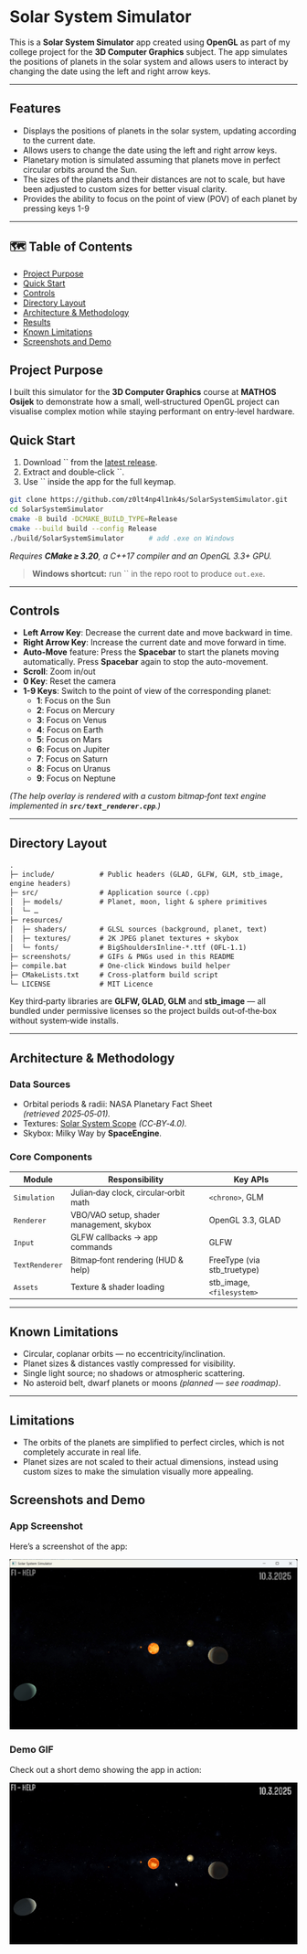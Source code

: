 # Solar System Simulator

This is a **Solar System Simulator** app created using **OpenGL** as part of my college project for the **3D Computer Graphics** subject. The app simulates the positions of planets in the solar system and allows users to interact by changing the date using the left and right arrow keys.

---

## Features

- Displays the positions of planets in the solar system, updating according to the current date.
- Allows users to change the date using the left and right arrow keys.
- Planetary motion is simulated assuming that planets move in perfect circular orbits around the Sun.
- The sizes of the planets and their distances are not to scale, but have been adjusted to custom sizes for better visual clarity.
- Provides the ability to focus on the point of view (POV) of each planet by pressing keys 1-9

---

## 🗺️ Table of Contents

- [Project Purpose](#project-purpose)
- [Quick Start](#quick-start)
- [Controls](#controls)
- [Directory Layout](#directory-layout)
- [Architecture & Methodology](#architecture--methodology)
- [Results](#results)
- [Known Limitations](#known-limitations)
- [Screenshots and Demo](#screenshots-and-demo)

## Project Purpose

I built this simulator for the **3D Computer Graphics** course at **MATHOS Osijek** to demonstrate how a small, well‑structured OpenGL project can visualise complex motion while staying performant on entry‑level hardware.

## Quick Start

1. Download `` from the [latest release](https://github.com/z0lt4np4l1nk4s/SolarSystemSimulator/releases).
2. Extract and double‑click ``.
3. Use `` inside the app for the full keymap.

```bash
git clone https://github.com/z0lt4np4l1nk4s/SolarSystemSimulator.git
cd SolarSystemSimulator
cmake -B build -DCMAKE_BUILD_TYPE=Release
cmake --build build --config Release
./build/SolarSystemSimulator      # add .exe on Windows
```

*Requires ****CMake ≥ 3.20****, a C++17 compiler and an OpenGL 3.3+ GPU.*

> **Windows shortcut:** run `` in the repo root to produce `out.exe`.

---

## Controls

- **Left Arrow Key**: Decrease the current date and move backward in time.
- **Right Arrow Key**: Increase the current date and move forward in time.
- **Auto-Move** feature: Press the **Spacebar** to start the planets moving automatically. Press **Spacebar** again to stop the auto-movement.
- **Scroll**: Zoom in/out
- **0 Key**: Reset the camera
- **1-9 Keys**: Switch to the point of view of the corresponding planet:
  - **1**: Focus on the Sun
  - **2**: Focus on Mercury
  - **3**: Focus on Venus
  - **4**: Focus on Earth
  - **5**: Focus on Mars
  - **6**: Focus on Jupiter
  - **7**: Focus on Saturn
  - **8**: Focus on Uranus
  - **9**: Focus on Neptune

*(The help overlay is rendered with a custom bitmap‑font text engine implemented in **`src/text_renderer.cpp`**.)*

---

## Directory Layout

```
.
├─ include/           # Public headers (GLAD, GLFW, GLM, stb_image, engine headers)
├─ src/               # Application source (.cpp)
│  ├─ models/         # Planet, moon, light & sphere primitives
│  └─ …
├─ resources/
│  ├─ shaders/        # GLSL sources (background, planet, text)
│  ├─ textures/       # 2K JPEG planet textures + skybox
│  └─ fonts/          # BigShouldersInline‑*.ttf (OFL‑1.1)
├─ screenshots/       # GIFs & PNGs used in this README
├─ compile.bat        # One‑click Windows build helper
├─ CMakeLists.txt     # Cross‑platform build script
└─ LICENSE            # MIT Licence
```

Key third‑party libraries are **GLFW, GLAD, GLM** and **stb\_image** — all bundled under permissive licenses so the project builds out‑of‑the‑box without system‑wide installs.

---

## Architecture & Methodology

### Data Sources

- Orbital periods & radii: NASA Planetary Fact Sheet *(retrieved 2025‑05‑01).*
- Textures: [Solar System Scope](https://www.solarsystemscope.com/textures/) *(CC‑BY‑4.0).*
- Skybox: Milky Way by **SpaceEngine**.

### Core Components

| Module         | Responsibility                           | Key APIs                     |
| -------------- | ---------------------------------------- | ---------------------------- |
| `Simulation`   | Julian‑day clock, circular‑orbit math    | `<chrono>`, GLM              |
| `Renderer`     | VBO/VAO setup, shader management, skybox | OpenGL 3.3, GLAD             |
| `Input`        | GLFW callbacks → app commands            | GLFW                         |
| `TextRenderer` | Bitmap‑font rendering (HUD & help)       | FreeType (via stb\_truetype) |
| `Assets`       | Texture & shader loading                 | stb\_image, `<filesystem>`   |

---

## Known Limitations

- Circular, coplanar orbits — no eccentricity/inclination.
- Planet sizes & distances vastly compressed for visibility.
- Single light source; no shadows or atmospheric scattering.
- No asteroid belt, dwarf planets or moons *(planned — see roadmap)*.

---

## Limitations

- The orbits of the planets are simplified to perfect circles, which is not completely accurate in real life.
- Planet sizes are not scaled to their actual dimensions, instead using custom sizes to make the simulation visually more appealing.

## Screenshots and Demo

### App Screenshot
Here’s a screenshot of the app:

![Simulator Image](screenshots/screenshot.png)

### Demo GIF
Check out a short demo showing the app in action:

![Simulator Animation](screenshots/simulation.gif)
